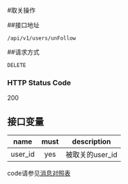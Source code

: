 #取关操作

##接口地址
```
/api/v1/users/unFollow
```

##请求方式
```
DELETE
```

### HTTP Status Code

200

## 接口变量
| name     | must     | description |
|----------|:--------:|:--------:|
| user_id  | yes      | 被取关的user_id |

code请参见[消息对照表](消息对照表.md)